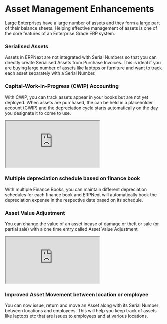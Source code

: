 # Asset Management Enhancements

Large Enterprises have a large number of assets and they form a large part of their balance sheets. Helping effective management of assets is one of the core features of an Enterprise Grade ERP system.

### Serialised Assets

Assets in ERPNext are not integrated with Serial Numbers so that you can directly create Serialised Assets from Purchase Invoices. This is ideal if you are buying large number of assets like laptops or furniture and want to track each asset separately with a Serial Number.

### Capital-Work-in-Progress (CWIP) Accounting

With CWIP, you can track assets appear in your books but are not yet deployed. When assets are purchased, the can be held in a placeholder account (CWIP) and the depreciation cycle starts automatically on the day you designate it to come to use.

<div class="embed-responsive embed-responsive-16by9">
  <iframe class="embed-responsive-item" src="https://www.youtube.com/embed/TH8u7BgyIag" allowfullscreen></iframe>
</div>

### Multiple depreciation schedule based on finance book

With multiple Finance Books, you can maintain different depreciation schedules for each finance book and ERPNext will automatically book the depreciation expense in the respective date based on its schedule.

### Asset Value Adjustment

You can change the value of an asset incase of damage or theft or sale (or partial sale) with a one time entry called Asset Value Adjustment

<div class="embed-responsive embed-responsive-16by9">
  <iframe class="embed-responsive-item" src="https://www.youtube.com/embed/k4uQlxYCJ5s" allowfullscreen></iframe>
</div>

### Improved Asset Movement between location or employee

You can now issue, return and move an Asset along with its Serial Number between locations and employees. This will help you keep track of assets like laptops etc that are issues to employees and at various locations.